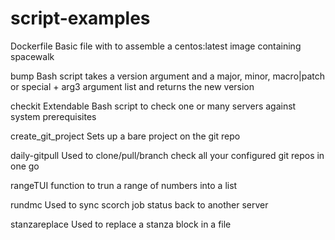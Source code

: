 script-examples
===============

Dockerfile           Basic file with to assemble a centos:latest image containing spacewalk

bump                 Bash script takes a version argument and a major, minor, macro|patch or special + arg3 argument list and returns the new version

checkit              Extendable Bash script to check one or many servers against system prerequisites

create_git_project   Sets up a bare project on the git repo

daily-gitpull        Used to clone/pull/branch check all your configured git repos in one go

rangeTUI             function to trun a range of numbers into a list

rundmc               Used to sync scorch job status back to another server

stanzareplace         Used to replace a stanza block in a file

